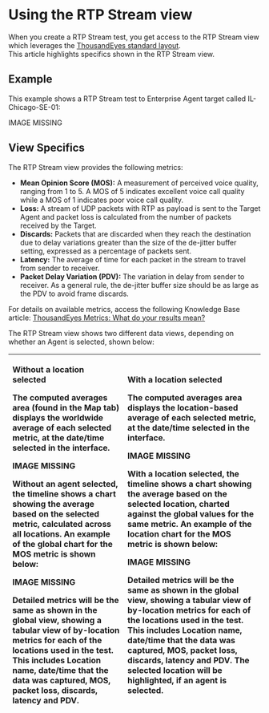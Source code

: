 # Using the RTP Stream view

When you create a RTP Stream test, you get access to the RTP Stream view which leverages the [ThousandEyes standard layout](https://success.thousandeyes.com/PublicArticlePage?articleIdParam=kA0E0000000CmmgKAC).  
This article highlights specifics shown in the RTP Stream view.

## Example

This example shows a RTP Stream test to Enterprise Agent target called IL-Chicago-SE-01:

IMAGE MISSING

## View Specifics

The RTP Stream view provides the following metrics:

* **Mean Opinion Score \(MOS\):** A measurement of perceived voice quality, ranging from 1 to 5. A MOS of 5 indicates excellent voice call quality while a MOS of 1 indicates poor voice call quality.
* **Loss:**  A stream of UDP packets with RTP as payload is sent to the Target Agent and packet loss is calculated from the number of packets received by the Target.
* **Discards:** Packets that are discarded when they reach the destination due to delay variations greater than the size of the de-jitter buffer setting, expressed as a percentage of packets sent.
* **Latency:** The average of time for each packet in the stream to travel from sender to receiver.
* **Packet Delay Variation \(PDV\):** The variation in delay from sender to receiver. As a general rule, the de-jitter buffer size should be as large as the PDV to avoid frame discards.

For details on available metrics, access the following Knowledge Base article: [ThousandEyes Metrics: What do your results mean?](https://success.thousandeyes.com/ViewArticle?articleIdParam=kA0E0000000CmmzKAC)  
  
The RTP Stream view shows two different data views, depending on whether an Agent is selected, shown below:

<table>
  <thead>
    <tr>
      <th style="text-align:left">
        <p><b>Without a location selected</b>
        </p>
        <p>The computed averages area (found in the Map tab) displays the worldwide
          average of each selected metric, at the date/time selected in the interface.</p>
        <p></p>
        <p>IMAGE MISSING
          <br />
        </p>
        <p>Without an agent selected, the timeline shows a chart showing the average
          based on the selected metric, calculated across all locations. An example
          of the global chart for the MOS metric is shown below:</p>
        <p></p>
        <p>IMAGE MISSING
          <br />
        </p>
        <p>Detailed metrics will be the same as shown in the global view, showing
          a tabular view of by-location metrics for each of the locations used in
          the test. This includes Location name, date/time that the data was captured,
          MOS, packet loss, discards, latency and PDV.</p>
      </th>
      <th style="text-align:left">
        <p><b>With a location selected</b>
        </p>
        <p>The computed averages area displays the location-based average of each
          selected metric, at the date/time selected in the interface.</p>
        <p></p>
        <p>IMAGE MISSING
          <br />
        </p>
        <p>With a location selected, the timeline shows a chart showing the average
          based on the selected location, charted against the global values for the
          same metric. An example of the location chart for the MOS metric is shown
          below:
          <br />
        </p>
        <p>IMAGE MISSING</p>
        <p></p>
        <p>Detailed metrics will be the same as shown in the global view, showing
          a tabular view of by-location metrics for each of the locations used in
          the test. This includes Location name, date/time that the data was captured,
          MOS, packet loss, discards, latency and PDV. The selected location will
          be highlighted, if an agent is selected.</p>
      </th>
    </tr>
  </thead>
  <tbody></tbody>
</table>


